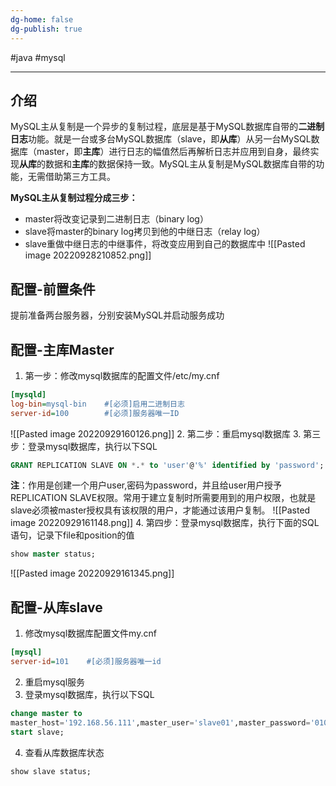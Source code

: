 ```yaml
---
dg-home: false
dg-publish: true
---
```

#java #mysql

---
## 介绍
MySQL主从复制是一个异步的复制过程，底层是基于MySQL数据库自带的**二进制日志**功能。就是一台或多台MySQL数据库（slave，即**从库**）从另一台MySQL数据库（master，即**主库**）进行日志的幅值然后再解析日志并应用到自身，最终实现**从库**的数据和**主库**的数据保持一致。MySQL主从复制是MySQL数据库自带的功能，无需借助第三方工具。

**MySQL主从复制过程分成三步：**
- master将改变记录到二进制日志（binary log）
- slave将master的binary log拷贝到他的中继日志（relay log）
- slave重做中继日志的中继事件，将改变应用到自己的数据库中
![[Pasted image 20220928210852.png]]

## 配置-前置条件
提前准备两台服务器，分别安装MySQL并启动服务成功

## 配置-主库Master
1. 第一步：修改mysql数据库的配置文件/etc/my.cnf
```ini
[mysqld]
log-bin=mysql-bin    #[必须]启用二进制日志
server-id=100        #[必须]服务器唯一ID
```
![[Pasted image 20220929160126.png]]
2. 第二步：重启mysql数据库
3. 第三步：登录mysql数据库，执行以下SQL
```sql
GRANT REPLICATION SLAVE ON *.* to 'user'@'%' identified by 'password';
```
**注**：作用是创建一个用户user,密码为password，并且给user用户授予REPLICATION SLAVE权限。常用于建立复制时所需要用到的用户权限，也就是slave必须被master授权具有该权限的用户，才能通过该用户复制。
![[Pasted image 20220929161148.png]]
4. 第四步：登录mysql数据库，执行下面的SQL语句，记录下file和position的值
```sql
show master status;
```
![[Pasted image 20220929161345.png]]
## 配置-从库slave
1. 修改mysql数据库配置文件my.cnf
```ini
[mysql]
server-id=101    #[必须]服务器唯一id
```
2. 重启mysql服务
3. 登录mysql数据库，执行以下SQL
```sql
change master to
master_host='192.168.56.111',master_user='slave01',master_password='010107',master_log_file='mysql-bin.000001',master_log_pos=584;
start slave;
```
4. 查看从库数据库状态
```sql
show slave status;
```